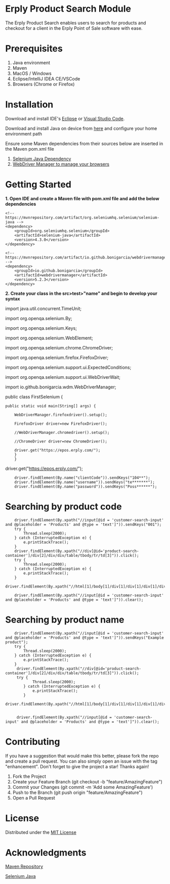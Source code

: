 # Erply Product Search Module
The Erply Product Search enables users to search for products and checkout for a client in the Erply Point of Sale software with ease. 

# Prerequisites 

1. Java environment
2. Maven
3. MacOS / Windows 
4. Eclipse/IntelliJ IDEA CE/VSCode
5. Browsers (Chrome or Firefox)


# Installation 

Download and install  IDE's [Eclipse](https://www.eclipse.org/downloads/) or [Visual Studio Code](https://code.visualstudio.com/).

Download and install Java on device from [here](https://www.java.com/en/download/) and configure your home environment path

Ensure some Maven dependencies  from their sources below are inserted in the Maven    pom.xml file
1. [Selenium Java Dependency](https://mvnrepository.com/artifact/org.seleniumhq.selenium/selenium-java)
2. [WebDriver Manager to manage your browsers](https://mvnrepository.com/artifact/io.github.bonigarcia/webdrivermanager)



# Getting Started 
**1. Open IDE and create a Maven file with pom.xml file and add the below dependencies**
<dependencies>

    <!-- https://mvnrepository.com/artifact/org.seleniumhq.selenium/selenium-java -->
    <dependency>
        <groupId>org.seleniumhq.selenium</groupId>
        <artifactId>selenium-java</artifactId>
        <version>4.3.0</version>
    </dependency>

    <!-- https://mvnrepository.com/artifact/io.github.bonigarcia/webdrivermanager -->
    <dependency>
        <groupId>io.github.bonigarcia</groupId>
        <artifactId>webdrivermanager</artifactId>
        <version>5.2.3</version>
    </dependency>

</dependencies>

**2. Create your class in the src>test>"name" and begin to develop your syntax**

import java.util.concurrent.TimeUnit;

import org.openqa.selenium.By;

import org.openqa.selenium.Keys;

import org.openqa.selenium.WebElement;

import org.openqa.selenium.chrome.ChromeDriver;

import org.openqa.selenium.firefox.FirefoxDriver;

import org.openqa.selenium.support.ui.ExpectedConditions;

import org.openqa.selenium.support.ui.WebDriverWait;

import io.github.bonigarcia.wdm.WebDriverManager;

public class FirstSelenium {

	public static void main(String[] args) {	

		WebDriverManager.firefoxdriver().setup();

		FirefoxDriver driver=new FirefoxDriver();

		//WebDriverManager.chromedriver().setup();

		//ChromeDriver driver=new ChromeDriver();

		driver.get("https://epos.erply.com/");
        }
        }

driver.get("https://epos.erply.com/");
			
		driver.findElement(By.name("clientCode")).sendKeys("104**");
		driver.findElement(By.name("username")).sendKeys("te*******");
		driver.findElement(By.name("password")).sendKeys("Poss******");

# Searching by product code
        driver.findElement(By.xpath("//input[@id = 'customer-search-input' and @placeholder = 'Products' and @type = 'text']")).sendKeys("001");
		try {
	        Thread.sleep(2000);
	    } catch (InterruptedException e) {
	        e.printStackTrace();
	    }	
	    driver.findElement(By.xpath("//div[@id='product-search-container']/div[2]/div/div/table/tbody/tr/td[3]")).click();   
	    try {
	        Thread.sleep(2000);
	    } catch (InterruptedException e) {
	        e.printStackTrace();
	    }
	    driver.findElement(By.xpath("//html[1]/body[1]/div[1]/div[1]/div[1]/div[2]/div[1]/div[2]/div[2]/div[1]/div[1]/span[2]")).click();

	    driver.findElement(By.xpath("//input[@id = 'customer-search-input' and @placeholder = 'Products' and @type = 'text']")).clear();

# Searching by product name

        driver.findElement(By.xpath("//input[@id = 'customer-search-input' and @placeholder = 'Products' and @type = 'text']")).sendKeys("Example product");	
        try {
	        Thread.sleep(2000);
	    } catch (InterruptedException e) {
	        e.printStackTrace();
	    }	
		 driver.findElement(By.xpath("//div[@id='product-search-container']/div[2]/div/div/table/tbody/tr/td[3]")).click();
		 try {
		        Thread.sleep(2000);
		    } catch (InterruptedException e) {
		        e.printStackTrace();
		    }
		 driver.findElement(By.xpath("//html[1]/body[1]/div[1]/div[1]/div[1]/div[2]/div[1]/div[2]/div[2]/div[1]/div[1]/span[2]")).click();


		 driver.findElement(By.xpath("//input[@id = 'customer-search-input' and @placeholder = 'Products' and @type = 'text']")).clear();

# Contributing
If you have a suggestion that would make this better, please fork the repo and create a pull request. You can also simply open an issue with the tag "enhancement". Don't forget to give the project a star! Thanks again!

1. Fork the Project
2. Create your Feature Branch (git checkout -b "feature/AmazingFeature")
3. Commit your Changes (git commit -m 'Add some AmazingFeature')
4. Push to the Branch (git push origin "feature/AmazingFeature")
5. Open a Pull Request

# License
Distributed under the [MIT License](https://opensource.org/licenses/MIT)

# Acknowledgments
[Maven Repository](https://mvnrepository.com/artifact/io.github.bonigarcia)

[Selenium Java](https://mvnrepository.com/artifact/org.seleniumhq.selenium/selenium-java)
